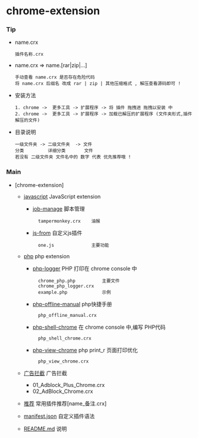 # chrome-extension
### Tip
  -  name.crx  

         插件名称.crx
        
  - name.crx => name.[rar|zip|...]  

        手动查看 name.crx 是否存在危险代码
        将 name.crx 后缀名 改成 rar | zip | 其他压缩格式 , 解压查看源码即可 !
        
  - 安装方法
    
        1. chrome ->  更多工具 -> 扩展程序 -> 将 插件 拖拽进 拖拽以安装 中
        2. chrome ->  更多工具 -> 扩展程序 -> 加载已解压的扩展程序 (文件夹形式,插件解压的文件)
        
  - 目录说明
        
        一级文件夹 -> 二级文件夹  -> 文件
        分类         详细分类       文件
        若没有 二级文件夹 文件名中的 数字 代表 优先推荐哦 !
    
### Main
    
- [chrome-extension]
  - [javascript](/javascript) JavaScript extension 
    - [job-manage](/job-manage) 脚本管理
            
            tampermonkey.crx    油猴
            
    - [js-from](/js-from) 自定义js插件
        
            one.js              主要功能
        
  - [php](/php) php extension
  
    - [php-logger](/php-logger)   PHP 打印在 chrome console 中    
        
            chrome_php.php          主要文件
            chrome_php_logger.crx   
            example.php             示例
            
    - [php-offline-manual](/php-offline-manual)     php快捷手册

            php_offline_manual.crx   
            
    - [php-shell-chrome](/php-shell-chrome)   在 chrome console 中,编写 PHP代码 
     
            php_shell_chrome.crx         
            
    - [php-view-chrome](/php-view-chrome)   php print_r 页面打印优化
           
            php_view_chrome.crx         
                        
  - [广告拦截](/广告拦截)  广告拦截

       - 01_Adblock_Plus_Chrome.crx
       - 02_AdBlock_Chrome.crx
       
  - [推荐](/推荐)  常用插件推荐[name_备注.crx]
  - [manifest.json](/manifest.json)  自定义插件语法
  - [README.md](/README)  说明
 
             
